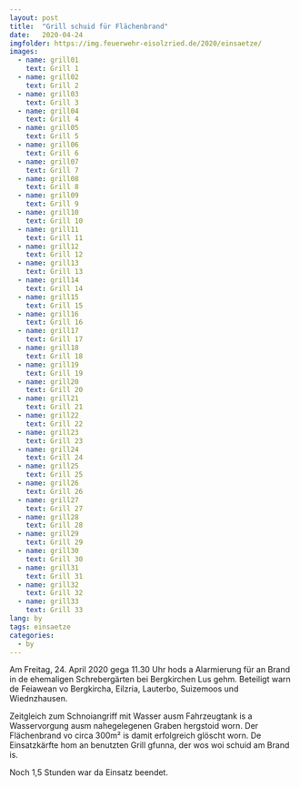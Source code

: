```yaml
---
layout: post
title:  "Grill schuid für Flächenbrand"
date:   2020-04-24
imgfolder: https://img.feuerwehr-eisolzried.de/2020/einsaetze/
images:
  - name: grill01
    text: Grill 1
  - name: grill02
    text: Grill 2
  - name: grill03
    text: Grill 3
  - name: grill04
    text: Grill 4
  - name: grill05
    text: Grill 5
  - name: grill06
    text: Grill 6
  - name: grill07
    text: Grill 7
  - name: grill08
    text: Grill 8
  - name: grill09
    text: Grill 9
  - name: grill10
    text: Grill 10
  - name: grill11
    text: Grill 11
  - name: grill12
    text: Grill 12
  - name: grill13
    text: Grill 13
  - name: grill14
    text: Grill 14
  - name: grill15
    text: Grill 15
  - name: grill16
    text: Grill 16
  - name: grill17
    text: Grill 17
  - name: grill18
    text: Grill 18
  - name: grill19
    text: Grill 19
  - name: grill20
    text: Grill 20
  - name: grill21
    text: Grill 21
  - name: grill22
    text: Grill 22
  - name: grill23
    text: Grill 23
  - name: grill24
    text: Grill 24
  - name: grill25
    text: Grill 25
  - name: grill26
    text: Grill 26
  - name: grill27
    text: Grill 27
  - name: grill28
    text: Grill 28
  - name: grill29
    text: Grill 29
  - name: grill30
    text: Grill 30
  - name: grill31
    text: Grill 31
  - name: grill32
    text: Grill 32
  - name: grill33
    text: Grill 33
lang: by
tags: einsaetze
categories:
  - by
---
```

Am Freitag, 24. April 2020 gega 11.30 Uhr hods a Alarmierung für an Brand in de ehemaligen Schrebergärten bei Bergkirchen Lus gehm. Beteiligt warn de Feiawean vo Bergkircha, Eilzria, Lauterbo, Suizemoos und Wiednzhausen.

Zeitgleich zum Schnoiangriff mit Wasser ausm Fahrzeugtank is a Wasservorgung ausm nahegelegenen Graben hergstoid worn. Der Flächenbrand vo circa 300m² is damit erfolgreich glöscht worn. De Einsatzkärfte hom an benutzten Grill gfunna, der wos woi schuid am Brand is.

Noch 1,5 Stunden war da Einsatz beendet.
